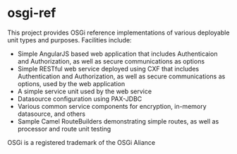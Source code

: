 # osgi-ref
This project provides OSGi reference implementations of various deployable unit types and purposes.  Facilities include:

* Simple AngularJS based web application that includes Authenticaion and Authorization, as well as secure communications as options
* Simple RESTful web service deployed using CXF that includes Authentication and Authorization, as well as secure communications as options, used by the web application
* A simple service unit used by the web service
* Datasource configuration using PAX-JDBC
* Various common service components for encryption, in-memory datasource, and others
* Sample Camel RouteBuilders demonstrating simple routes, as well as processor and route unit testing

OSGi is a registered trademark of the OSGi Aliance
